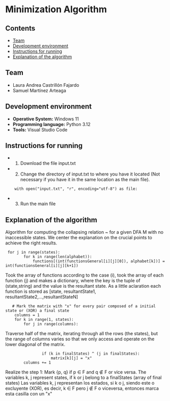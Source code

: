 # Minimization Algorithm

## Contents
- [Team](#team)
- [Development environment](#development-environment)
- [Instructions for running](#instructions-for-running)
- [Explanation of the algorithm](#explanation-of-the-algorithm)

## Team
- Laura Andrea Castrillón Fajardo
- Samuel Martínez Arteaga

## Development environment
- **Operative System:** Windows 11
- **Programming language:** Python 3.12
- **Tools:** Visual Studio Code

## Instructions for running
- 1. Download the file input.txt
- 2. Change the directory of input.txt to where you have it located (Not necessary if you have it in the same location as the main file).
```
    with open("input.txt", "r", encoding="utf-8") as file:
```
- 3. Run the main file

## Explanation of the algorithm

Algorithm for computing the collapsing relation ~ for a given DFA M with no inaccessible states. We center the explanation on the crucial points to achieve the right results.

```
 for j in range(states):
        for k in range(len(alphabet)):
            functions[(int(functionsGeneral[i][j][0]), alphabet[k])] = int(functionsGeneral[i][j][k+1])
```

Took the array of functions according to the case (i), took the array of each function (j) and makes a dictionary, where the key is the tuple of (state,string) and the value is the resultant state. As a little aclaration each function is stored as [state, resultantState1, resultantState2,...,resultantStateN]

```
   # Mark the matrix with "x" for every pair composed of a initial state or (XOR) a final state
    columns = 1
    for k in range(1, states):
        for j in range(columns):
```
Traverse half of the matrix, iterating through all the rows (the states), but the range of columns varies so that we only access and operate on the lower diagonal of the matrix.

```
                if (k in finalStates) ^ (j in finalStates):
                    matrix[k][j] = "x"
        columns += 1
```
Realize the step 1:  Mark {p, q} if p ∈ F and q ∉ F or vice versa. The variables k, j represent states, if k or j belong to a finalStates (array of final states) Las variables k, j representan los estados, si k o j, siendo este o excluyente (XOR), es decir, k ∈ F pero j ∉ F o viceversa, entonces marca esta casilla con un "x"